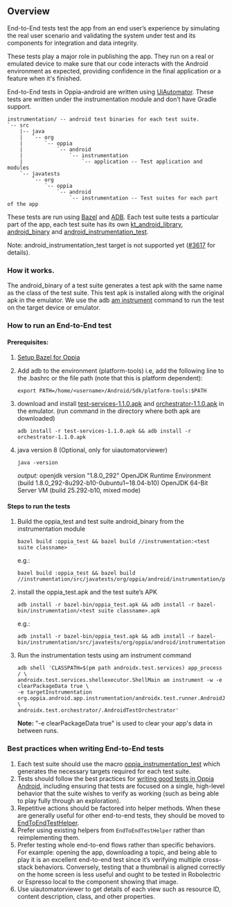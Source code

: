 ## Overview

End-to-End tests test the app from an end user’s experience by simulating the real user scenario and validating the system under test and its components for integration and data integrity. 

These tests play a major role in publishing the app. They run on a real or emulated device to make sure that our code interacts with the Android environment as expected, providing confidence in the final application or a feature when it's finished.

End-to-End tests in Oppia-android are written using [UiAutomator](https://developer.android.com/training/testing/ui-automator).
These tests are written under the instrumentation module and don’t have Gradle support.

```
instrumentation/ -- android test binaries for each test suite.
`-- src
    |-- java
    |   `-- org
    |       `-- oppia
    |           `-- android
    |               `-- instrumentation
    |                   `-- application -- Test application and modules
    `-- javatests
        `-- org
            `-- oppia
                `-- android
                    `-- instrumentation -- Test suites for each part of the app

```

These tests are run using [Bazel](https://bazel.build/) and [ADB](https://developer.android.com/studio/command-line/adb).
Each test suite tests a particular part of the app, each test suite has its own [kt_android_library](https://bazelbuild.github.io/rules_kotlin/kotlin#kt_android_library), [android_binary](https://docs.bazel.build/versions/main/be/android.html#android_binary) and [android_instrumentation_test](https://docs.bazel.build/versions/main/be/android.html#android_instrumentation_test).

Note: android_instrumentation_test target is not supported yet ([#3617](https://github.com/oppia/oppia-android/issues/3617) for details).

### How it works.
The android_binary of a test suite generates a test apk with the same name as the class of the test suite. This test apk is installed along with the original apk in the emulator. We use the adb [am instrument](https://developer.android.com/studio/test/command-line#AMSyntax) command to run the test on the target device or emulator.

### How to run an End-to-End test

#### Prerequisites:
1. [Setup Bazel for Oppia](https://github.com/oppia/oppia-android/wiki/Oppia-Bazel-Setup-Instructions#installation)
2. Add adb to the environment (platform-tools) i.e, add the following line to the .bashrc or the file path (note that this is platform dependent):
    ```
    export PATH=/home/<username>/Android/Sdk/platform-tools:$PATH
    ``` 
3. download and install [test-services-1.1.0.apk](https://mvnrepository.com/artifact/androidx.test.services/test-services/1.1.0) and [orchestrator-1.1.0.apk](https://mvnrepository.com/artifact/androidx.test/orchestrator/1.1.0) in the emulator. (run command in the directory where both apk are downloaded)
    ```
    adb install -r test-services-1.1.0.apk && adb install -r orchestrator-1.1.0.apk
    ```

4. java version 8 (Optional, only for uiautomatorviewer)
    ```
    java -version
    ```
    *output:*
    openjdk version "1.8.0_292"
    OpenJDK Runtime Environment (build 1.8.0_292-8u292-b10-0ubuntu1~18.04-b10)
    OpenJDK 64-Bit Server VM (build 25.292-b10, mixed mode)

#### Steps to run the tests

1. Build the oppia_test and test suite android_binary from the instrumentation module
    ```
    bazel build :oppia_test && bazel build //instrumentation:<test suite classname>
    ```
    e.g.:
    ```
    bazel build :oppia_test && bazel build //instrumentation/src/javatests/org/oppia/android/instrumentation/player:ExplorationPlayerTestBinary
    ```
2. install the oppia_test.apk and the test suite’s APK
    ```
    adb install -r bazel-bin/oppia_test.apk && adb install -r bazel-bin/instrumentation/<test suite classname>.apk
    ```
    e.g.:
    ```
    adb install -r bazel-bin/oppia_test.apk && adb install -r bazel-bin/instrumentation/src/javatests/org/oppia/android/instrumentation/player/ExplorationPlayerTestBinary.apk
    ```
3. Run the instrumentation tests using am instrument command
    ```
    adb shell 'CLASSPATH=$(pm path androidx.test.services) app_process / \
    androidx.test.services.shellexecutor.ShellMain am instrument -w -e clearPackageData true \
    -e targetInstrumentation org.oppia.android.app.instrumentation/androidx.test.runner.AndroidJUnitRunner \
    androidx.test.orchestrator/.AndroidTestOrchestrator'
    ```
    **Note:** "-e clearPackageData true" is used to clear your app's data in between runs. 

### Best practices when writing End-to-End tests
1. Each test suite should use the macro [oppia_instrumentation_test](https://github.com/oppia/oppia-android/blob/develop/instrumentation/oppia_instrumentation_test.bzl#L7) which generates the necessary targets required for each test suite.
2. Tests should follow the best practices for [writing good tests in Oppia Android](https://github.com/oppia/oppia-android/wiki/Oppia-Android-Testing), including ensuring that tests are focused on a single, high-level behavior that the suite wishes to verify as working (such as being able to play fully through an exploration).
3. Repetitive actions should be factored into helper methods. When these are generally useful for other end-to-end tests, they should be moved to [EndToEndTestHelper](https://github.com/oppia/oppia-android/blob/854071ab6adec35192be6d517ae16d2f3300ebb0/instrumentation/src/java/org/oppia/android/instrumentation/testing/EndToEndTestHelper.kt).
4. Prefer using existing helpers from ``EndToEndTestHelper`` rather than reimplementing them.
5. Prefer testing whole end-to-end flows rather than specific behaviors. For example: opening the app, downloading a topic, and being able to play it is an excellent end-to-end test since it’s verifying multiple cross-stack behaviors. Conversely, testing that a thumbnail is aligned correctly on the home screen is less useful and ought to be tested in Robolectric or Espresso local to the component showing that image.
6. Use uiautomatorviewer to get details of each view such as resource ID, content description, class, and other properties.
